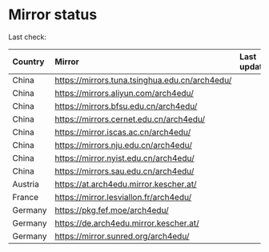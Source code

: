 <script src="./time.js"></script>
# Mirror status
Last check: <script type="text/javascript">localize(1718644713.1490238);</script>

|Country|Mirror|Last update|
|:------|:-----|:----------|
|China|https://mirrors.tuna.tsinghua.edu.cn/arch4edu/|<script type="text/javascript">localize(1718606102);</script>|
|China|https://mirrors.aliyun.com/arch4edu/|<script type="text/javascript">localize(1718606102);</script>|
|China|https://mirrors.bfsu.edu.cn/arch4edu/|<script type="text/javascript">localize(1718606102);</script>|
|China|https://mirrors.cernet.edu.cn/arch4edu/|<script type="text/javascript">localize(1718606102);</script>|
|China|https://mirror.iscas.ac.cn/arch4edu/|<script type="text/javascript">localize(1718606102);</script>|
|China|https://mirrors.nju.edu.cn/arch4edu/|<script type="text/javascript">localize(1718562737);</script>|
|China|https://mirror.nyist.edu.cn/arch4edu/|<script type="text/javascript">localize(1718606102);</script>|
|China|https://mirrors.sau.edu.cn/arch4edu/|<script type="text/javascript">localize(1718606102);</script>|
|Austria|https://at.arch4edu.mirror.kescher.at/|<script type="text/javascript">localize(1718606102);</script>|
|France|https://mirror.lesviallon.fr/arch4edu/|<script type="text/javascript">localize(1718606102);</script>|
|Germany|https://pkg.fef.moe/arch4edu/|<script type="text/javascript">localize(1718606102);</script>|
|Germany|https://de.arch4edu.mirror.kescher.at/|<script type="text/javascript">localize(1718606102);</script>|
|Germany|https://mirror.sunred.org/arch4edu/|<script type="text/javascript">localize(1718606102);</script>|

<script src="./tablefilter/tablefilter.js"></script>
<script src="./table.js"></script>